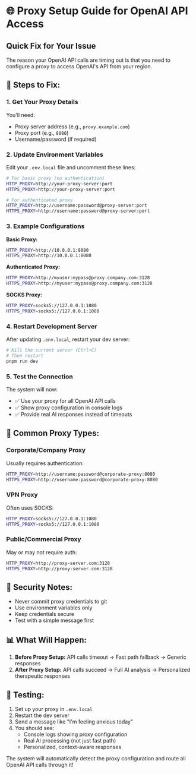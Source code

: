 # 🌐 Proxy Setup Guide for OpenAI API Access

## Quick Fix for Your Issue

The reason your OpenAI API calls are timing out is that you need to configure a proxy to access OpenAI's API from your region.

## 🚀 Steps to Fix:

### 1. Get Your Proxy Details
You'll need:
- Proxy server address (e.g., `proxy.example.com`)
- Proxy port (e.g., `8080`)
- Username/password (if required)

### 2. Update Environment Variables

Edit your `.env.local` file and uncomment these lines:

```bash
# For basic proxy (no authentication)
HTTP_PROXY=http://your-proxy-server:port
HTTPS_PROXY=http://your-proxy-server:port

# For authenticated proxy
HTTP_PROXY=http://username:password@proxy-server:port
HTTPS_PROXY=http://username:password@proxy-server:port
```

### 3. Example Configurations

**Basic Proxy:**
```bash
HTTP_PROXY=http://10.0.0.1:8080
HTTPS_PROXY=http://10.0.0.1:8080
```

**Authenticated Proxy:**
```bash
HTTP_PROXY=http://myuser:mypass@proxy.company.com:3128
HTTPS_PROXY=http://myuser:mypass@proxy.company.com:3128
```

**SOCKS Proxy:**
```bash
HTTP_PROXY=socks5://127.0.0.1:1080
HTTPS_PROXY=socks5://127.0.0.1:1080
```

### 4. Restart Development Server

After updating `.env.local`, restart your dev server:

```bash
# Kill the current server (Ctrl+C)
# Then restart
pnpm run dev
```

### 5. Test the Connection

The system will now:
- ✅ Use your proxy for all OpenAI API calls
- ✅ Show proxy configuration in console logs
- ✅ Provide real AI responses instead of timeouts

## 🔧 Common Proxy Types:

### Corporate/Company Proxy
Usually requires authentication:
```bash
HTTP_PROXY=http://username:password@corporate-proxy:8080
HTTPS_PROXY=http://username:password@corporate-proxy:8080
```

### VPN Proxy
Often uses SOCKS:
```bash
HTTP_PROXY=socks5://127.0.0.1:1080
HTTPS_PROXY=socks5://127.0.0.1:1080
```

### Public/Commercial Proxy
May or may not require auth:
```bash
HTTP_PROXY=http://proxy-server.com:3128
HTTPS_PROXY=http://proxy-server.com:3128
```

## 🚨 Security Notes:

- Never commit proxy credentials to git
- Use environment variables only
- Keep credentials secure
- Test with a simple message first

## 📊 What Will Happen:

1. **Before Proxy Setup:** API calls timeout → Fast path fallback → Generic responses
2. **After Proxy Setup:** API calls succeed → Full AI analysis → Personalized therapeutic responses

## 🧪 Testing:

1. Set up your proxy in `.env.local`
2. Restart the dev server
3. Send a message like "I'm feeling anxious today"
4. You should see:
   - Console logs showing proxy configuration
   - Real AI processing (not just fast path)
   - Personalized, context-aware responses

The system will automatically detect the proxy configuration and route all OpenAI API calls through it!